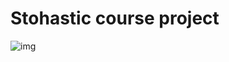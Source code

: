 # Stohastic course project
![img](https://github.com/VladimirVladimirovich/StohasticCourseProject/blob/master/img/stoh.png)
